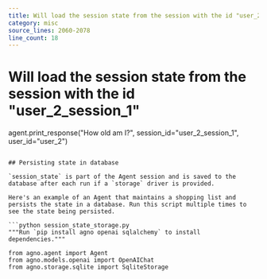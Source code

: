 ```yaml
---
title: Will load the session state from the session with the id "user_2_session_1"
category: misc
source_lines: 2060-2078
line_count: 18
---
```


# Will load the session state from the session with the id "user_2_session_1"
agent.print_response("How old am I?", session_id="user_2_session_1", user_id="user_2")
```

## Persisting state in database

`session_state` is part of the Agent session and is saved to the database after each run if a `storage` driver is provided.

Here's an example of an Agent that maintains a shopping list and persists the state in a database. Run this script multiple times to see the state being persisted.

```python session_state_storage.py
"""Run `pip install agno openai sqlalchemy` to install dependencies."""

from agno.agent import Agent
from agno.models.openai import OpenAIChat
from agno.storage.sqlite import SqliteStorage


